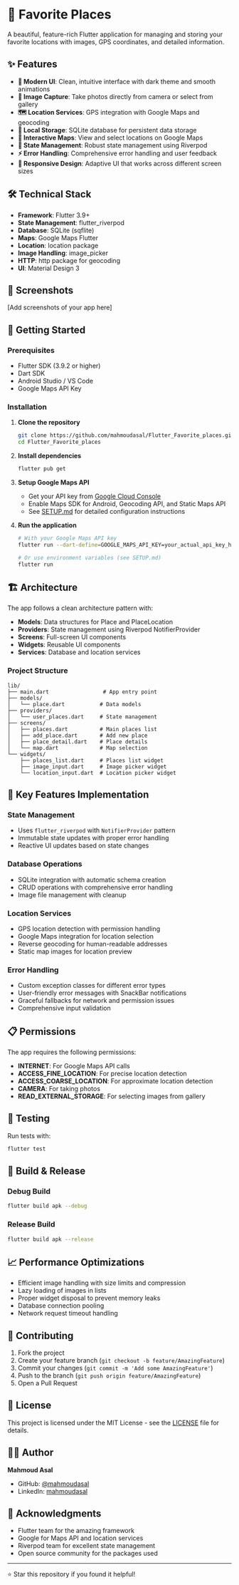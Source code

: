 # 📍 Favorite Places

A beautiful, feature-rich Flutter application for managing and storing your favorite locations with images, GPS coordinates, and detailed information.

## ✨ Features

- **📱 Modern UI**: Clean, intuitive interface with dark theme and smooth animations
- **📸 Image Capture**: Take photos directly from camera or select from gallery
- **🗺️ Location Services**: GPS integration with Google Maps and geocoding
- **💾 Local Storage**: SQLite database for persistent data storage
- **🎯 Interactive Maps**: View and select locations on Google Maps
- **🔄 State Management**: Robust state management using Riverpod
- **⚡ Error Handling**: Comprehensive error handling and user feedback
- **🎨 Responsive Design**: Adaptive UI that works across different screen sizes

## 🛠️ Technical Stack

- **Framework**: Flutter 3.9+
- **State Management**: flutter_riverpod
- **Database**: SQLite (sqflite)
- **Maps**: Google Maps Flutter
- **Location**: location package
- **Image Handling**: image_picker
- **HTTP**: http package for geocoding
- **UI**: Material Design 3

## 📱 Screenshots

[Add screenshots of your app here]

## 🚀 Getting Started

### Prerequisites

- Flutter SDK (3.9.2 or higher)
- Dart SDK
- Android Studio / VS Code
- Google Maps API Key

### Installation

1. **Clone the repository**
   ```bash
   git clone https://github.com/mahmoudasal/Flutter_Favorite_places.git
   cd Flutter_Favorite_places
   ```

2. **Install dependencies**
   ```bash
   flutter pub get
   ```

3. **Setup Google Maps API**
   - Get your API key from [Google Cloud Console](https://console.cloud.google.com/)
   - Enable Maps SDK for Android, Geocoding API, and Static Maps API
   - See [SETUP.md](SETUP.md) for detailed configuration instructions

4. **Run the application**
   ```bash
   # With your Google Maps API key
   flutter run --dart-define=GOOGLE_MAPS_API_KEY=your_actual_api_key_here
   
   # Or use environment variables (see SETUP.md)
   flutter run
   ```

## 🏗️ Architecture

The app follows a clean architecture pattern with:

- **Models**: Data structures for Place and PlaceLocation
- **Providers**: State management using Riverpod NotifierProvider
- **Screens**: Full-screen UI components
- **Widgets**: Reusable UI components
- **Services**: Database and location services

### Project Structure
```
lib/
├── main.dart                 # App entry point
├── models/
│   └── place.dart           # Data models
├── providers/
│   └── user_places.dart     # State management
├── screens/
│   ├── places.dart          # Main places list
│   ├── add_place.dart       # Add new place
│   ├── place_detail.dart    # Place details
│   └── map.dart             # Map selection
└── widgets/
    ├── places_list.dart     # Places list widget
    ├── image_input.dart     # Image picker widget
    └── location_input.dart  # Location picker widget
```

## 🔧 Key Features Implementation

### State Management
- Uses `flutter_riverpod` with `NotifierProvider` pattern
- Immutable state updates with proper error handling
- Reactive UI updates based on state changes

### Database Operations
- SQLite integration with automatic schema creation
- CRUD operations with comprehensive error handling
- Image file management with cleanup

### Location Services
- GPS location detection with permission handling
- Google Maps integration for location selection
- Reverse geocoding for human-readable addresses
- Static map images for location preview

### Error Handling
- Custom exception classes for different error types
- User-friendly error messages with SnackBar notifications
- Graceful fallbacks for network and permission issues
- Comprehensive input validation

## 📋 Permissions

The app requires the following permissions:

- **INTERNET**: For Google Maps API calls
- **ACCESS_FINE_LOCATION**: For precise location detection
- **ACCESS_COARSE_LOCATION**: For approximate location detection
- **CAMERA**: For taking photos
- **READ_EXTERNAL_STORAGE**: For selecting images from gallery

## 🧪 Testing

Run tests with:
```bash
flutter test
```

## 🔄 Build & Release

### Debug Build
```bash
flutter build apk --debug
```

### Release Build
```bash
flutter build apk --release
```

## 📈 Performance Optimizations

- Efficient image handling with size limits and compression
- Lazy loading of images in lists
- Proper widget disposal to prevent memory leaks
- Database connection pooling
- Network request timeout handling

## 🤝 Contributing

1. Fork the project
2. Create your feature branch (`git checkout -b feature/AmazingFeature`)
3. Commit your changes (`git commit -m 'Add some AmazingFeature'`)
4. Push to the branch (`git push origin feature/AmazingFeature`)
5. Open a Pull Request

## 📄 License

This project is licensed under the MIT License - see the [LICENSE](LICENSE) file for details.

## 👨‍💻 Author

**Mahmoud Asal**
- GitHub: [@mahmoudasal](https://github.com/mahmoudasal)
- LinkedIn: [mahmoudasal](https://linkedin.com/in/mahmoudasal)

## 🙏 Acknowledgments

- Flutter team for the amazing framework
- Google for Maps API and location services
- Riverpod team for excellent state management
- Open source community for the packages used

---

⭐ Star this repository if you found it helpful!
